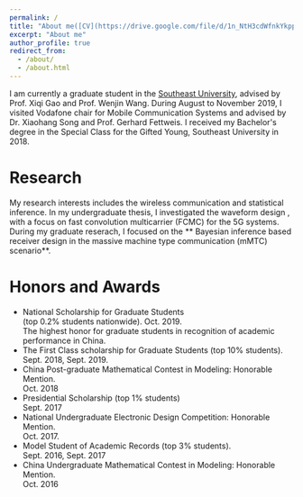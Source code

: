 ```yaml
---
permalink: /
title: "About me([CV](https://drive.google.com/file/d/1n_NtH3cdWfnkYkppEyw3R1cGSJm-vX2y/view))"
excerpt: "About me"
author_profile: true
redirect_from: 
  - /about/
  - /about.html
---
```


I am currently a graduate student in the [Southeast University](https://www.seu.edu.cn/english/), advised by Prof. Xiqi Gao and Prof. Wenjin Wang. During August to November 2019, I visited Vodafone chair for Mobile Communication Systems and advised by Dr. Xiaohang Song and Prof. Gerhard Fettweis. I received my Bachelor's degree in the Special Class for the Gifted Young, Southeast University in 2018. 

# Research
My research interests includes the wireless communication and statistical inference. In my undergraduate thesis, I investigated the waveform design , with a focus on fast convolution multicarrier (FCMC) for the 5G systems.  During my graduate reserach, I focused on the ** Bayesian inference based receiver design in the massive machine type communication (mMTC) scenario**.  


# Honors and Awards
* National Scholarship for Graduate Students 
<br> (top 0.2% students nationwide). Oct. 2019.
<br> The highest honor for graduate students in recognition of academic performance in China. 
* The First Class scholarship for Graduate Students (top 10% students). 
<br> Sept. 2018, Sept. 2019.
* China Post-graduate Mathematical Contest in Modeling: Honorable Mention.
<br> Oct. 2018
* Presidential Scholarship (top 1% students)
<br> Sept. 2017
* National Undergraduate Electronic Design Competition: Honorable Mention.
<br> Oct. 2017.
* Model Student of Academic Records (top 3% students).
<br> Sept. 2016, Sept. 2017
* China Undergraduate Mathematical Contest in Modeling: Honorable Mention.
<br> Oct. 2016
